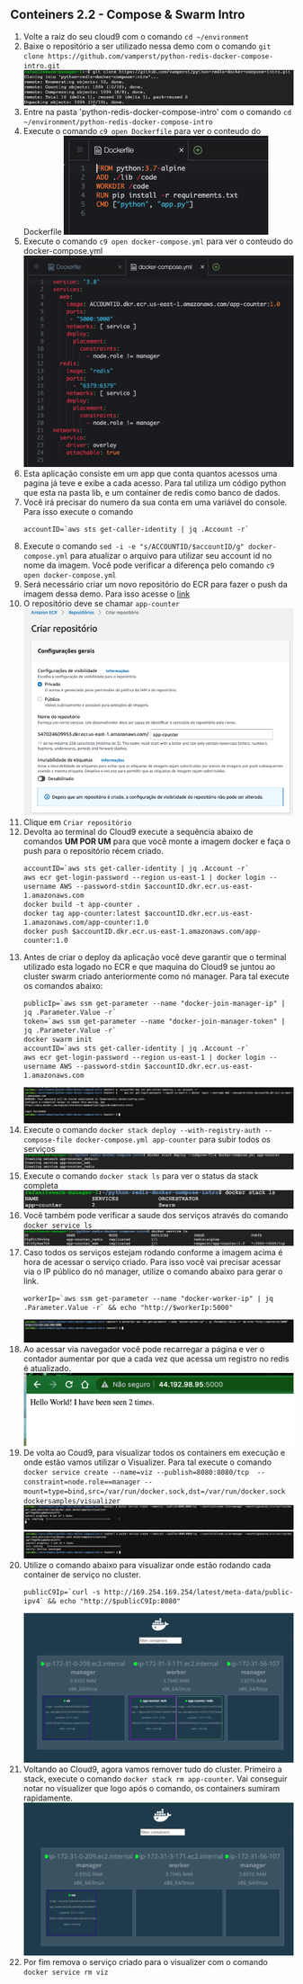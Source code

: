 ## Conteiners 2.2 - Compose & Swarm Intro

1. Volte a raiz do seu cloud9 com o comando `cd ~/environment`
2.  Baixe o repositório a ser utilizado nessa demo com o comando `git clone https://github.com/vamperst/python-redis-docker-compose-intro.git`
![img/gitclone.png](img/gitclone.png)
2. Entre na pasta 'python-redis-docker-compose-intro' com o comando `cd ~/environment/python-redis-docker-compose-intro`
3. Execute o comando `c9 open Dockerfile` para ver o conteudo do Dockerfile
   ![img/catdockerfile.png](img/catdockerfile.png)
4. Execute o comando `c9 open docker-compose.yml` para ver o conteudo do docker-compose.yml
   ![img/catdockercompose.png](img/catdockercompose.png)
5. Esta aplicação consiste em um app que conta quantos acessos uma pagina já teve e exibe a cada acesso. Para tal utiliza um código python que esta na pasta lib, e um container de redis como banco de dados.
6. Você irá precisar do numero da sua conta em uma variável do console. Para isso execute o comando 
    ``` shell
    accountID=`aws sts get-caller-identity | jq .Account -r`  
    ```
7. Execute o comando `sed -i -e "s/ACCOUNTID/$accountID/g" docker-compose.yml` para atualizar o arquivo para utilizar seu account id no nome da imagem. Você pode verificar a diferença pelo comando `c9 open docker-compose.yml`
8.  Será necessário criar um novo repositório do ECR para fazer o push da imagem dessa demo. Para isso acesse o [link](https://us-east-1.console.aws.amazon.com/ecr/create-repository?region=us-east-1)
9.  O repositório deve se chamar `app-counter`
    ![](img/1.png)
10. Clique em `Criar repositório`
11. Devolta ao terminal do Cloud9 execute a sequência abaixo de comandos <b>UM POR UM</b> para que você monte a imagem docker e faça o push para o repositório récem criado.
    ``` shel
    accountID=`aws sts get-caller-identity | jq .Account -r`
    aws ecr get-login-password --region us-east-1 | docker login --username AWS --password-stdin $accountID.dkr.ecr.us-east-1.amazonaws.com
    docker build -t app-counter .
    docker tag app-counter:latest $accountID.dkr.ecr.us-east-1.amazonaws.com/app-counter:1.0
    docker push $accountID.dkr.ecr.us-east-1.amazonaws.com/app-counter:1.0
    ```
12. Antes de criar o deploy da aplicação você deve garantir que o terminal utilizado esta logado no ECR e que maquina do Cloud9 se juntou ao cluster swarm criado anteriormente como nó manager. Para tal execute os comandos abaixo:
    ``` shell
    publicIp=`aws ssm get-parameter --name "docker-join-manager-ip" | jq .Parameter.Value -r` 
    token=`aws ssm get-parameter --name "docker-join-manager-token" | jq .Parameter.Value -r` 
    docker swarm init
    accountID=`aws sts get-caller-identity | jq .Account -r`
    aws ecr get-login-password --region us-east-1 | docker login --username AWS --password-stdin $accountID.dkr.ecr.us-east-1.amazonaws.com
    ```
    ![](img/2.png)
13. Execute o comando `docker stack deploy --with-registry-auth --compose-file docker-compose.yml app-counter` para subir todos os serviços
   ![img/stackcreate.png](img/stackcreate.png)
14. Execute o comando `docker stack ls` para ver o status da stack completa
    ![img/stackls1.png](img/stackls1.png)
15. Você também pode verificar a saude dos serviços através do comando `docker service ls`
    ![img/servicels1.png](img/servicels1.png)
16. Caso todos os serviços estejam rodando conforme a imagem acima é hora de acessar o serviço criado. Para isso você vai precisar acessar via o IP público do nó manager, utilize o comando abaixo para gerar o link.
    ```
    workerIp=`aws ssm get-parameter --name "docker-worker-ip" | jq .Parameter.Value -r` && echo "http://$workerIp:5000"
    ```
    ![](img/3.png)
17. Ao acessar via navegador você pode recarregar a página e ver o contador aumentar por que a cada vez que acessa um registro no redis é atualizado.
    ![](img/4.png)
18. De volta ao Coud9, para visualizar todos os containers em execução e onde estão vamos utilizar o Visualizer. Para tal execute o comando `docker service create --name=viz --publish=8080:8080/tcp  --constraint=node.role==manager --mount=type=bind,src=/var/run/docker.sock,dst=/var/run/docker.sock dockersamples/visualizer`
    ![](img/5.png)
    ![](img/6.png)
19. Utilize o comando abaixo para visualizar onde estão rodando cada container de serviço no cluster.
    ```
    publicC9Ip=`curl -s http://169.254.169.254/latest/meta-data/public-ipv4` && echo "http://$publicC9Ip:8080"
    ```
    ![img/visualizer.png](img/visualizer.png)
20. Voltando ao Cloud9, agora vamos remover tudo do cluster. Primeiro a stack, execute o comando `docker stack rm app-counter`. Vai conseguir notar no visualizer que logo após o comando, os containers sumiram rapidamente.
    ![img/visualizer2.png](img/visualizer2.png)
21. Por fim remova o serviço criado para o visualizer com o comando `docker service rm viz`